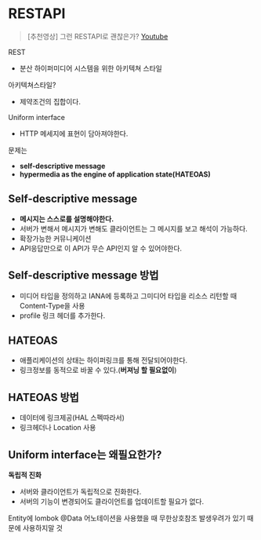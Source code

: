# RESTAPI

> [추천영상] 그런 RESTAPI로 괜찮은가? [Youtube](https://www.youtube.com/watch?v=RP_f5dMoHFc&t=1415s)

REST
- 분산 하이퍼미디어 시스템을 위한 아키텍쳐 스타일

아키텍쳐스타일? 
- 제약조건의 집합이다.

Uniform interface
- HTTP 메세지에 표현이 담아져야한다.

문제는 
- **self-descriptive message**
- **hypermedia as the engine of application state(HATEOAS)**

## Self-descriptive message
- **메시지는 스스로를 설명해야한다.**
- 서버가 변해서 메시지가 변해도 클라이언트는 그 메시지를 보고 해석이 가능하다.
- 확장가능한 커뮤니케이션
- API응답만으로 이 API가 무슨 API인지 알 수 있어야한다.

## Self-descriptive message 방법
- 미디어 타입을 정의하고 IANA에 등록하고 그미디어 타입을 리소스 리턴할 때 Content-Type을 사용
- profile 링크 헤더를 추가한다.

## HATEOAS
- 애플리케이션의 상태는 하이퍼링크를 통해 전달되어야한다.
- 링크정보를 동적으로 바꿀 수 있다.(**버져닝 할 필요없이**)

## HATEOAS 방법
- 데이터에 링크제공(HAL 스펙따라서)
- 링크헤더나 Location 사용

## Uniform interface는 왜필요한가?

**독립적 진화**
- 서버와 클라이언트가 독립적으로 진화한다.
- 서버의 기능이 변경되어도 클라이언트를 업데이트할 필요가 없다.

 
 Entity에 lombok @Data 어노테이션을 사용했을 때 무한상호참조 발생우려가 있기 때문에 사용하지말 것
